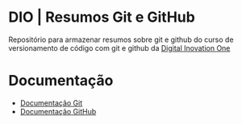 
# DIO | Resumos Git e GitHub

Repositório para armazenar resumos sobre git e github
do curso de versionamento de código com git e github da [Digital Inovation One](https://www.dio.me/)

# Documentação
- [Documentação Git](https://git-scm.com/doc)
- [Documentação GitHub](https://docs.github.com/)